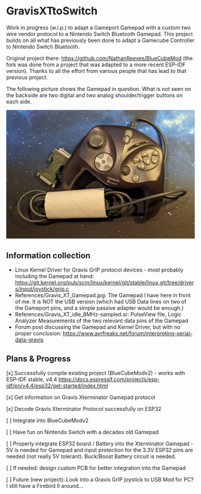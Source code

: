 # GravisXTtoSwitch

Work in progress (w.i.p.) to adapt a Gameport Gamepad with a custom two wire vendor protocol to a Nintendo Switch Bluetooth Gamepad. This project builds on all what has previously been done to adapt a Gamecube Controller to Nintendo Switch Bluetooth.

Original project there: https://github.com/NathanReeves/BlueCubeMod (the fork was done from a project that was adapted to a more recent ESP-IDF version). Thanks to all the effort from various people that has lead to that previous project.

The following picture shows the Gamepad in question. What is not seen on the backside are two digital and two analog shoulder/trigger buttons on each side.

<img src="https://github.com/bluesceada/GravisXTtoSwitch/blob/master/References/Gravis_XT_Gamepad.jpg" alt="gamepad"/>


## Information collection

 - Linux Kernel Driver for Gravis GrIP protocol devices - most probably including the Gamepad at hand: https://git.kernel.org/pub/scm/linux/kernel/git/stable/linux.git/tree/drivers/input/joystick/grip.c
 - References/Gravis_XT_Gamepad.jpg: The Gamepad I have here in front of me. It is NOT the USB version (which had USB Data lines on two of the Gameport pins, and a simple passive adapter would be enough.)
 - References/Gravis_XT_idle_8MHz-sampled.sr: PulseView file, Logic Analyzer Measurements of the two relevant data pins of the Gamepad
 - Forum post discussing the Gamepad and Kernel Driver, but with no proper conclusion: https://www.avrfreaks.net/forum/interpreting-serial-data-gravis

## Plans & Progress

[x] Successfully compile existing project (BlueCubeModv2) - works with ESP-IDF stable, v4.4 https://docs.espressif.com/projects/esp-idf/en/v4.4/esp32/get-started/index.html

[x] Get information on Gravis Xterminator Gamepad protocol

[x] Decode Gravis Xterminator Protocol successfully on ESP32

[ ] Integrate into BlueCubeModv2

[ ] Have fun on Nintendo Switch with a decades old Gamepad

[ ] Properly integrate ESP32 board / Battery into the Xterminator Gamepad - 5V is needed for Gamepad and input protection for the 3.3V ESP32 pins are needed (not really 5V tolerant). Buck/Boost Battery circuit is needed.

[ ] If needed: design custom PCB for better integration into the Gamepad

[ ] Future (new project): Look into a Gravis GrIP joystick to USB Mod for PC? I still have a Firebird II around...

